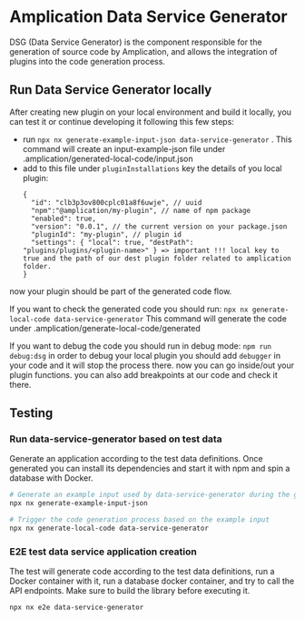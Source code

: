 # Amplication Data Service Generator

DSG (Data Service Generator) is the component responsible for the generation of source code by Amplication, and allows the integration of plugins into the code generation process.

## Run Data Service Generator locally

After creating new plugin on your local environment and build it locally, you can test it or continue developing it following this few steps:

* run ```npx nx generate-example-input-json data-service-generator``` . This command will create an input-example-json file under .amplication/generated-local-code/input.json
* add to this file under `pluginInstallations` key the details of you local plugin:
  ```
  {
    "id": "clb3p3ov800cplc01a8f6uwje", // uuid
    "npm":"@amplication/my-plugin", // name of npm package
    "enabled": true,
    "version": "0.0.1", // the current version on your package.json
    "pluginId": "my-plugin", // plugin id
    "settings": { "local": true, "destPath": "plugins/plugins/<plugin-name>" } => important !!! local key to true and the path of our dest plugin folder related to amplication folder.
  }
  ```
now your plugin should be part of the generated code flow.

If you want to check the generated code you should run:
`npx nx generate-local-code data-service-generator`
This command will generate the code under .amplication/generate-local-code/generated

If you want to debug the code you should run in debug mode: 
`npm run debug:dsg`
in order to debug your local plugin you should add `debugger` in your code and it will stop the process there. now you can go inside/out your plugin functions. you can also add breakpoints at our code and check it there.


## Testing

### Run data-service-generator based on test data

Generate an application according to the test data definitions. Once generated you can install its dependencies and start it with npm and spin a database with Docker.

```sh
# Generate an example input used by data-service-generator during the generation process
npx nx generate-example-input-json

# Trigger the code generation process based on the example input
npx nx generate-local-code data-service-generator
```

### E2E test data service application creation

The test will generate code according to the test data definitions, run a Docker container with it, run a database docker container, and try to call the API endpoints. Make sure to build the library before executing it.

```
npx nx e2e data-service-generator
```
